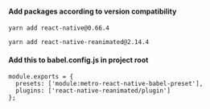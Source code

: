 


#### Add packages according to version compatibility

```
yarn add react-native@0.66.4 
```

```
yarn add react-native-reanimated@2.14.4
```

#### Add this to babel.config.js in project root

```
module.exports = {
  presets: ['module:metro-react-native-babel-preset'],
  plugins: ['react-native-reanimated/plugin']
};

```


